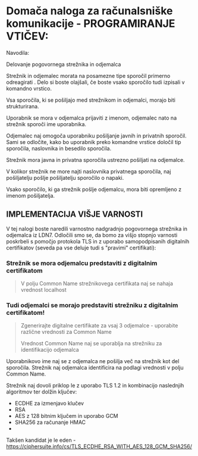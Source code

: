 # **Domača naloga za računalsniške komunikacije - PROGRAMIRANJE VTIČEV:**
Navodila:

Delovanje pogovornega strežnika in odjemalca

Strežnik in odjemalec morata na posamezne tipe sporočil primerno odreagirati . Delo si boste olajšali, če boste vsako sporočilo tudi izpisali v komandno vrstico.

Vsa sporočila, ki se pošiljajo med strežnikom in odjemalci, morajo biti strukturirana.

Uporabnik se mora v odjemalca prijaviti z imenom, odjemalec nato na strežnik sporoči ime uporabnika.

Odjemalec naj omogoča uporabniku pošiljanje javnih in privatnih sporočil. Sami se odločite, kako bo uporabnik preko komandne vrstice določil tip sporočila, naslovnika in besedilo sporočila.

Strežnik mora javna in privatna sporočila ustrezno pošiljati na odjemalce.

V kolikor strežnik ne more najti naslovnika privatnega sporočila, naj pošiljatelju pošlje pošiljatelju sporočilo o napaki.

Vsako sporočilo, ki ga strežnik pošlje odjemalcu, mora biti opremljeno z imenom pošiljatelja.


## IMPLEMENTACIJA VIŠJE VARNOSTI
V tej nalogi boste naredili varnostno nadgradnjo pogovornega strežnika in odjemalca iz LDN7.
Odločili smo se, da bomo za višjo stopnjo varnosti poskrbeli s pomočjo protokola TLS in z uporabo samopodpisanih digitalnih certifikatov (seveda pa vse deluje tudi s "pravimi" certifikati):

### Strežnik se mora odjemalcu predstaviti z digitalnim certifikatom
>V polju Common Name strežnikovega certifikata naj se nahaja vrednost localhost


### Tudi odjemalci se morajo predstaviti strežniku z digitalnim certifikatom!
>Zgenerirajte digitalne certifikate za vsaj 3 odjemalce - uporabite različne vrednosti za Common Name
>
>Vrednost Common Name naj se uporablja na strežniku za identifikacijo odjemalca

Uporabnikovo ime naj se z odjemalca ne pošilja več na strežnik kot del sporočila. Strežnik naj odjemalca identificira na podlagi vrednosti v polju Common Name.

Strežnik naj dovoli priklop le z uporabo TLS 1.2 in kombinacijo naslednjih algoritmov ter dolžin ključev:
- ECDHE za izmenjavo klučev
- RSA
- AES z 128 bitnim ključem in uporabo GCM
- SHA256 za računanje HMAC
- 
Takšen kandidat je le eden - https://ciphersuite.info/cs/TLS_ECDHE_RSA_WITH_AES_128_GCM_SHA256/
